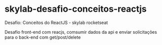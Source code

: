 # skylab-desafio-conceitos-reactjs
Desafio: Conceitos do ReactJS - skylab rocketseat

Desafio front-end com reacjs, comsumir dados da api e enviar solicitações para o back-end com get/post/delete
